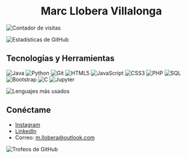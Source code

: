 <h1 align="center"> Marc Llobera Villalonga </h1>

![Contador de visitas](https://komarev.com/ghpvc/?username=mrcl29)

![Estadísticas de GitHub](https://github-readme-stats.vercel.app/api?username=mrcl29&show_icons=true&theme=radical)    

## Tecnologías y Herramientas
![Java](https://img.shields.io/badge/Java-ED8B00?style=for-the-badge&logo=java&logoColor=white)
![Python](https://img.shields.io/badge/Python-3776AB?style=for-the-badge&logo=python&logoColor=white)
![Git](https://img.shields.io/badge/Git-F05032?style=for-the-badge&logo=git&logoColor=white)
![HTML5](https://img.shields.io/badge/HTML5-E34F26?style=for-the-badge&logo=html5&logoColor=white)
![JavaScript](https://img.shields.io/badge/JavaScript-F7DF1E?style=for-the-badge&logo=javascript&logoColor=black)
![CSS3](https://img.shields.io/badge/CSS3-1572B6?style=for-the-badge&logo=css3&logoColor=white)
![PHP](https://img.shields.io/badge/PHP-777BB4?style=for-the-badge&logo=php&logoColor=white)
![SQL](https://img.shields.io/badge/SQL-4479A1?style=for-the-badge&logo=mysql&logoColor=white)
![Bootstrap](https://img.shields.io/badge/Bootstrap-563D7C?style=for-the-badge&logo=bootstrap&logoColor=white)
![C](https://img.shields.io/badge/C-00599C?style=for-the-badge&logo=c&logoColor=white)
![Jupyter](https://img.shields.io/badge/Jupyter-F37626?style=for-the-badge&logo=jupyter&logoColor=white)


![Lenguajes más usados](https://github-readme-stats.vercel.app/api/top-langs/?username=mrcl29&layout=compact&theme=radical)

## Conéctame

- [Instagram](https://www.instagram.com/llobera29/)
- [LinkedIn](https://www.linkedin.com/in/marc-llobera-villalonga/)
- Correo: m.llobera@outlook.com

![Trofeos de GitHub](https://github-profile-trophy.vercel.app/?username=mrcl29&theme=radical)
